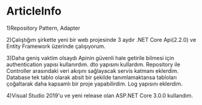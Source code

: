 # ArticleInfo

1)Repository Pattern, Adapter

2)Çalıştığım şirkette yeni bir web projesinde 3 aydır .NET Core Api(2.2.0) ve Entity Framework üzerinde çalışıyorum.

3)Daha geniş vaktim olsaydı Apinin güvenli hale getirile bilmesi için authentication yapısı kullanırdım. 
  dto yapısını kullardım. 
  Repository ile Controller arasındaki veri akışını sağlayacak servis katmanı eklerdim. 
  Database tek tablo olarak absit bir şekilde tanımlamaktansa tabloları çoğaltarak daha kapsamlı bir proje yapabilirdim. 
  Log yapısını eklerdim.

4)Visual Studio 2019'u ve yeni release olan ASP.NET Core 3.0.0 kullandım.
